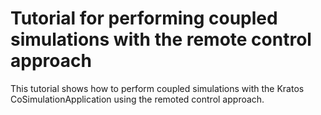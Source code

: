 # Tutorial for performing coupled simulations with the remote control approach

This tutorial shows how to perform coupled simulations with the Kratos CoSimulationApplication using the remoted control approach.






<!-- This means that the coupling sequence is implemented in the application side and has to match the Kratos side. See [here](kratos_co_simulation.md) for more details on the different approaches.

Note that this page shows the Kratos side, please refer to the corresponding tutorials for the application side, depending on the language.

## Setup

The following setup is used:

- 2 solvers participate in the CoSimulation
- each solver sends one mesh to the CoSimulationApplication at the beginning of the simulation
- each solver has 2 fields that are associated with the mesh, one input and one output.
- the input is imported (i.e. received from the CoSimulationApplication) before solving, the output is exported (i.e. sent to the CoSimulationApplication) after solving

## Input files for Kratos

Kratos requires 2 input files (see the [README](https://github.com/KratosMultiphysics/Kratos/blob/master/applications/CoSimulationApplication/README.md#user-guide)):
- `MainKratosCoSim.py`: this file is used to start Kratos.
- `ProjectParametersCoSim.json`: this file contains the settings and the coupling sequence for the CoSimulation. See the [README of the CoSimulationApplication](https://github.com/KratosMultiphysics/Kratos/blob/master/applications/CoSimulationApplication/README.md#the-json-configuration-file) for how to write this file and the available options.

Aside from the input files, we need two more files in order to integrate the solver into the CoSimulationApplication:
- `SolverWrapper`: This file is the interface of the solver with the CoSimulationApplication. Examples for wrappers of external solvers can be found. [here](https://github.com/KratosMultiphysics/Kratos/tree/master/applications/CoSimulationApplication/python_scripts/solver_wrappers/external).
- `IO`: The _IO_ is responsible for exchanging data with the solver and the CoSimulationApplication. The _IO_ for using the _CoSimIO_ already exists and can be used directly: [link](https://github.com/KratosMultiphysics/Kratos/blob/master/applications/CoSimulationApplication/python_scripts/solver_wrappers/kratos_co_sim_io.py)

### The SolverWrapper

Before setting up the configuration file we need to create the `SolverWrapper` for our solver such that it can be used in the CoSimulationApplication workflow.

Based on our setup from above, we can directly use the [ExternalSolverWrapper.py](https://github.com/KratosMultiphysics/Kratos/blob/master/applications/CoSimulationApplication/python_scripts/solver_wrappers/external/external_solver_wrapper.py) which implements the functionalities that we need:
- At the beginning it imports the coupling interfaces/meshes that are exported by the solver
- During the solving phase it first exports the data (which is to be imported by the solver). This is done to synchronize the data in the solver with the data in the CoSimulationApplication, which can be modified by coupling features such as prediction or relaxation. After the solver solved, the CoSimulationApplication then imports the new data such that it can be used in the coupling.

### The ProjectParameters file

The configuration file for a basic FSI example can be found [here](https://github.com/KratosMultiphysics/Kratos/blob/master/applications/CoSimulationApplication/README.md#basic-fsi-example). For our example we will arrive to a very similar setup, we only need to modify the `solvers` section in the `solver_settings`.

There we need to use the `SolverWrapper` which we implemented before. In this case the `ExternalSolverWrapper` is being used for both solvers, i.e. the `type` is `"solver_wrappers.external.external_solver_wrapper"`

In the `data` section we have to specify the fields that are being used. E.g. `field_A` and `field_B` as well as the meshes they belong to:

```js
"data" : { // definition of interfaces used in the simulation
    "field_A" : {
        "model_part_name" : "mesh_1",
        "variable_name" : "MESH_DISPLACEMENT"
    },
    "field_B" : {
        "model_part_name" : "mesh_1",
        "variable_name" : "REACTION"
    }
}
```

The `solver_wrapper_settings` contain the following settings:
- "import_meshes"
- "export_data"
- "import_data"

```js
"solver_wrapper_settings" : {
    "import_meshes" : ["mesh_1"],
    "import_data"   : ["field_A"],
    "export_data"   : ["field_B"]
}
```

Each of them has to be set to the data that should be used in the coupling.

Lastly the `io_settings` have to be specified. Since we use the `CoSimIO`, we can use the already existing `kratos_co_sim_io`

```js
"io_settings" : {
    "type" : "kratos_co_sim_io"
}
```

This completes the setup of one of the solvers:

```js
"solver_s" : {
    "data" : {
        "field_A" : {
            "model_part_name" : "mesh_1",
            "variable_name" : "MESH_DISPLACEMENT"
        },
        "field_B" : {
            "model_part_name" : "mesh_1",
            "variable_name" : "REACTION"
        }
    }
    "solver_wrapper_settings" : {
        "import_meshes" : ["mesh_1"],
        "import_data"   : ["field_A"],
        "export_data"   : ["field_B"]
    }
    "io_settings" : {
        "type" : "kratos_co_sim_io"
    }
}
```

The same has to be repeated for the other solver.

Now the Kratos side is ready to perform coupled simulations. -->
